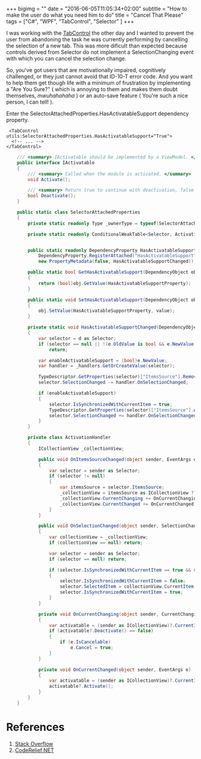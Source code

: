 +++
bigimg = ""
date = "2016-06-05T11:05:34+02:00"
subtitle = "How to make the user do what you need him to do"
title = "Cancel That Please"
tags = ["C#", "WPF", "TabControl", "Selector" ]
+++

I was working with the [TabControl](https://msdn.microsoft.com/en-us/library/system.windows.controls.tabcontrol(v=vs.110).aspx) the other day and I wanted to prevent the user from abandoning the task he was currently performing by cancelling the selection of a new tab. This was more dificult than expected because controls derived from Selector do not implement a SelectionChanging event with which you can cancel the selection change.



So, you've got users that are motivationally impaired, cognitively challenged, or they just cannot avoid that ID-10-T error code. And you want to help them get though life with a minimum of frustration by implementing a "Are You Sure?" ( which is annoying to them and makes them doubt themselves, *mwuhahahaha* ) or an auto-save feature ( You're such a nice person, I can tell! ).

Enter the  SelectorAttachedProperties.HasActivatableSupport dependency property.


```xaml
 <TabControl utils:SelectorAttachedProperties.HasActivatableSupport="True">
  <!-- ... -->
</TabControl>
```



```csharp
    /// <summary> IActivatable should be implemented by a ViewModel. </summary>
    public interface IActivatable
    {
        /// <summary> Called when the module is activated. </summary>
        void Activate();

        /// <summary> Return true to continue with deactivation, false to cancel deactivation. </summary>
        bool Deactivate();
    }

    public static class SelectorAttachedProperties
    {
        private static readonly Type _ownerType = typeof(SelectorAttachedProperties);

        private static readonly ConditionalWeakTable<Selector, ActivationHandler> _handlers = new ConditionalWeakTable<Selector, ActivationHandler>();


        public static readonly DependencyProperty HasActivatableSupportProperty =
            DependencyProperty.RegisterAttached("HasActivatableSupport", typeof(bool), _ownerType,
            new PropertyMetadata(false, HasActivatableSupportChanged));

        public static bool GetHasActivatableSupport(DependencyObject obj)
        {
            return (bool)obj.GetValue(HasActivatableSupportProperty);
        }

        public static void SetHasActivatableSupport(DependencyObject obj, bool value)
        {
            obj.SetValue(HasActivatableSupportProperty, value);
        }

        private static void HasActivatableSupportChanged(DependencyObject d, DependencyPropertyChangedEventArgs e)
        {
            var selector = d as Selector;
            if (selector == null || !(e.OldValue is bool && e.NewValue is bool) || e.OldValue == e.NewValue)
                return;

            var enableActivatableSupport = (bool)e.NewValue;
            var handler = _handlers.GetOrCreateValue(selector);

            TypeDescriptor.GetProperties(selector)["ItemsSource"].RemoveValueChanged(selector, handler.OnItemsSourceChanged);
            selector.SelectionChanged -= handler.OnSelectionChanged;

            if (enableActivatableSupport)
            {
                selector.IsSynchronizedWithCurrentItem = true;
                TypeDescriptor.GetProperties(selector)["ItemsSource"].AddValueChanged(selector, handler.OnItemsSourceChanged);
                selector.SelectionChanged += handler.OnSelectionChanged;
            }
        }

        private class ActivationHandler
        {
            ICollectionView _collectionView;

            public void OnItemsSourceChanged(object sender, EventArgs e)
            {
                var selector = sender as Selector;
                if (selector != null)
                {
                    var itemsSource = selector.ItemsSource;
                    _collectionView = itemsSource as ICollectionView ?? CollectionViewSource.GetDefaultView(itemsSource);
                    _collectionView.CurrentChanging += OnCurrentChanging;
                    _collectionView.CurrentChanged += OnCurrentChanged;
                }
            }

            public void OnSelectionChanged(object sender, SelectionChangedEventArgs args)
            {
                var collectionView = _collectionView;
                if (collectionView == null) return;

                var selector = sender as Selector;
                if (selector == null) return;

                if (selector.IsSynchronizedWithCurrentItem == true && selector.SelectedItem != collectionView.CurrentItem)
                {
                    selector.IsSynchronizedWithCurrentItem = false;
                    selector.SelectedItem = collectionView.CurrentItem;
                    selector.IsSynchronizedWithCurrentItem = true;
                }
            }

            private void OnCurrentChanging(object sender, CurrentChangingEventArgs e)
            {
                var activatable = (sender as ICollectionView)?.CurrentItem as IActivatable;
                if (activatable?.Deactivate() == false)
                {
                    if (e.IsCancelable)
                        e.Cancel = true;
                }
            }

            private void OnCurrentChanged(object sender, EventArgs e)
            {
                var activatable = (sender as ICollectionView)?.CurrentItem as IActivatable;
                activatable?.Activate();
            }
        }
    }

```

References
====
1. [Stack Overflow](http://stackoverflow.com/questions/30706758/how-to-cancel-tab-change-in-wpf-tabcontrol)
2. [CodeRelief.NET](https://coderelief.net/2011/11/07/fixing-issynchronizedwithcurrentitem-and-icollectionview-cancel-bug-with-an-attached-property/)
